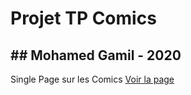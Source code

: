# Projet TP Comics
## Mohamed Gamil - 2020
---
Single Page sur les Comics
[Voir la page](https://mohamedgamil92.github.io/TP_Comics/)
